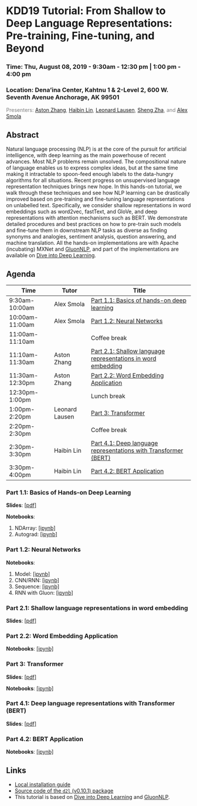 KDD19 Tutorial: From Shallow to Deep Language Representations: Pre-training, Fine-tuning, and Beyond
==================================================================

<h3>Time: Thu, August 08, 2019 - 9:30am - 12:30 pm | 1:00 pm - 4:00 pm</h3>
<h3>Location: Dena’ina Center, Kahtnu 1 & 2-Level 2, 600 W. Seventh Avenue Anchorage, AK 99501</h3>

<span style="color:grey">Presenters: [Aston Zhang](https://www.astonzhang.com/), [Haibin Lin](https://www.linkedin.com/in/linhaibin/), [Leonard Lausen](https://leonard.lausen.nl/), [Sheng Zha](https://www.linkedin.com/in/shengzha/), and [Alex Smola](https://alex.smola.org/)</span><br/>

Abstract
--------
Natural language processing (NLP) is at the core of the pursuit for artificial intelligence, with deep learning as the main powerhouse of recent advances. Most NLP problems remain unsolved. The compositional nature of language enables us to express complex ideas, but at the same time making it intractable to spoon-feed enough labels to the data-hungry algorithms for all situations. Recent progress on unsupervised language representation techniques brings new hope. In this hands-on tutorial, we walk through these techniques and see how NLP learning can be drastically improved based on pre-training and fine-tuning language representations on unlabelled text. Specifically, we consider shallow representations in word embeddings such as word2vec, fastText, and GloVe, and deep representations with attention mechanisms such as BERT. We demonstrate detailed procedures and best practices on how to pre-train such models and  fine-tune them in downstream NLP tasks as diverse as finding synonyms and analogies, sentiment analysis, question answering, and machine translation. All the hands-on implementations are with Apache (incubating) MXNet and [GluonNLP](http://gluon-nlp.mxnet.io/), and part of the implementations are available on [Dive into Deep Learning](https://www.d2l.ai).


Agenda
------

| Time            | Tutor          | Title                                                                                                                            |
|-----------------|----------------|----------------------------------------------------------------------------------------------------------------------------------|
| 9:30am-10:00am  | Alex Smola     | [Part 1.1: Basics of hands-on deep learning](#part-11-basics-of-hands-on-deep-learning)                                         |
| 10:00am-11:00am | Alex Smola     | [Part 1.2: Neural Networks](#part-12-neural-networks)                                                                           |
| 11:00am-11:10am |                | Coffee break                                                                                                                     |
| 11:10am-11:30am | Aston Zhang    | [Part 2.1: Shallow language representations in word embedding](#part-21-shallow-language-representations-in-word-embedding)     |
| 11:30am-12:30pm | Aston Zhang    | [Part 2.2: Word Embedding Application](#part-22-word-embedding-application)                                                     |
| 12:30pm-1:00pm  |                | Lunch break                                                                                                                      |
| 1:00pm-2:20pm   | Leonard Lausen | [Part 3: Transformer](#part-3-transformer)                                                                                       |
| 2:20pm-2:30pm   |                | Coffee break                                                                                                                     |
| 2:30pm-3:30pm   | Haibin Lin     | [Part 4.1: Deep language representations with Transformer (BERT)](#part-41-deep-language-representations-with-transformer-bert) |
| 3:30pm-4:00pm   | Haibin Lin     | [Part 4.2: BERT Application](#part-42-bert-application)                                                                        |

### Part 1.1: Basics of Hands-on Deep Learning

**Slides**: [[pdf]](01_ndarray_autograd/Part-1.pdf)

**Notebooks**:

1. NDArray: [[ipynb]](01_ndarray_autograd/ndarray.ipynb)
1. Autograd: [[ipynb]](01_ndarray_autograd/autograd.ipynb)


### Part 1.2: Neural Networks

**Notebooks**:

1. Model: [[ipynb]](02_neural_nets/1-model.ipynb)
1. CNN/RNN: [[ipynb]](02_neural_nets/2-cnn-rnn.ipynb)
1. Sequence: [[ipynb]](02_neural_nets/3-sequence.ipynb)
1. RNN with Gluon: [[ipynb]](02_neural_nets/4-rnn-gluon.ipynb)


### Part 2.1: Shallow language representations in word embedding

**Slides**: [[pdf]](03_word_embedding/Part-2.pdf)


### Part 2.2: Word Embedding Application

**Notebooks**: [[ipynb]](04_word_embedding_app/sim-analogy-sentiment-analysis-rnn-cnn.ipynb)


### Part 3: Transformer

**Slides**: [[pdf]](05_transformer/Part-3.pdf)

**Notebooks**: [[ipynb]](05_transformer/transformer.ipynb)


### Part 4.1: Deep language representations with Transformer (BERT)

**Slides**: [[pdf]](06_bert/Part-4.pdf)


### Part 4.2: BERT Application

**Notebooks**: [[ipynb]](07_bert_app/bert.ipynb)


Links
-----

* [Local installation guide](00_setup/install.ipynb)
* [Source code of the `d2l` (v0.10.1) package](d2l-0.10.1.py)
* This tutorial is based on [Dive into Deep Learning](https://www.d2l.ai) and [GluonNLP](http://gluon-nlp.mxnet.io/).
